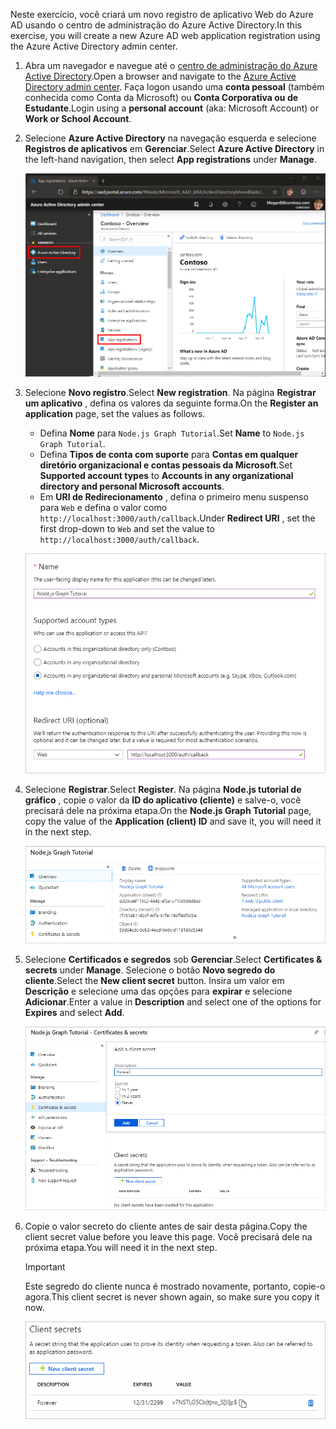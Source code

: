 <!-- markdownlint-disable MD002 MD041 -->

<span data-ttu-id="859c7-101">Neste exercício, você criará um novo registro de aplicativo Web do Azure AD usando o centro de administração do Azure Active Directory.</span><span class="sxs-lookup"><span data-stu-id="859c7-101">In this exercise, you will create a new Azure AD web application registration using the Azure Active Directory admin center.</span></span>

1. <span data-ttu-id="859c7-102">Abra um navegador e navegue até o [centro de administração do Azure Active Directory](https://aad.portal.azure.com).</span><span class="sxs-lookup"><span data-stu-id="859c7-102">Open a browser and navigate to the [Azure Active Directory admin center](https://aad.portal.azure.com).</span></span> <span data-ttu-id="859c7-103">Faça logon usando uma **conta pessoal** (também conhecida como Conta da Microsoft) ou **Conta Corporativa ou de Estudante**.</span><span class="sxs-lookup"><span data-stu-id="859c7-103">Login using a **personal account** (aka: Microsoft Account) or **Work or School Account**.</span></span>

1. <span data-ttu-id="859c7-104">Selecione **Azure Active Directory** na navegação esquerda e selecione **Registros de aplicativos** em **Gerenciar**.</span><span class="sxs-lookup"><span data-stu-id="859c7-104">Select **Azure Active Directory** in the left-hand navigation, then select **App registrations** under **Manage**.</span></span>

    ![<span data-ttu-id="859c7-105">Uma captura de tela dos registros de aplicativo</span><span class="sxs-lookup"><span data-stu-id="859c7-105">A screenshot of the App registrations</span></span> ](./images/aad-portal-app-registrations.png)

1. <span data-ttu-id="859c7-106">Selecione **Novo registro**.</span><span class="sxs-lookup"><span data-stu-id="859c7-106">Select **New registration**.</span></span> <span data-ttu-id="859c7-107">Na página **Registrar um aplicativo** , defina os valores da seguinte forma.</span><span class="sxs-lookup"><span data-stu-id="859c7-107">On the **Register an application** page, set the values as follows.</span></span>

    - <span data-ttu-id="859c7-108">Defina **Nome** para `Node.js Graph Tutorial`.</span><span class="sxs-lookup"><span data-stu-id="859c7-108">Set **Name** to `Node.js Graph Tutorial`.</span></span>
    - <span data-ttu-id="859c7-109">Defina **Tipos de conta com suporte** para **Contas em qualquer diretório organizacional e contas pessoais da Microsoft**.</span><span class="sxs-lookup"><span data-stu-id="859c7-109">Set **Supported account types** to **Accounts in any organizational directory and personal Microsoft accounts**.</span></span>
    - <span data-ttu-id="859c7-110">Em **URI de Redirecionamento** , defina o primeiro menu suspenso para `Web` e defina o valor como `http://localhost:3000/auth/callback`.</span><span class="sxs-lookup"><span data-stu-id="859c7-110">Under **Redirect URI** , set the first drop-down to `Web` and set the value to `http://localhost:3000/auth/callback`.</span></span>

    ![Uma captura de tela da página registrar um aplicativo](./images/aad-register-an-app.png)

1. <span data-ttu-id="859c7-112">Selecione **Registrar**.</span><span class="sxs-lookup"><span data-stu-id="859c7-112">Select **Register**.</span></span> <span data-ttu-id="859c7-113">Na página **Node.js tutorial de gráfico** , copie o valor da **ID do aplicativo (cliente)** e salve-o, você precisará dele na próxima etapa.</span><span class="sxs-lookup"><span data-stu-id="859c7-113">On the **Node.js Graph Tutorial** page, copy the value of the **Application (client) ID** and save it, you will need it in the next step.</span></span>

    ![Uma captura de tela da ID do aplicativo do novo registro de aplicativo](./images/aad-application-id.png)

1. <span data-ttu-id="859c7-115">Selecione **Certificados e segredos** sob **Gerenciar**.</span><span class="sxs-lookup"><span data-stu-id="859c7-115">Select **Certificates & secrets** under **Manage**.</span></span> <span data-ttu-id="859c7-116">Selecione o botão **Novo segredo do cliente**.</span><span class="sxs-lookup"><span data-stu-id="859c7-116">Select the **New client secret** button.</span></span> <span data-ttu-id="859c7-117">Insira um valor em **Descrição** e selecione uma das opções para **expirar** e selecione **Adicionar**.</span><span class="sxs-lookup"><span data-stu-id="859c7-117">Enter a value in **Description** and select one of the options for **Expires** and select **Add**.</span></span>

    ![Uma captura de tela da caixa de diálogo Adicionar um segredo do cliente](./images/aad-new-client-secret.png)

1. <span data-ttu-id="859c7-119">Copie o valor secreto do cliente antes de sair desta página.</span><span class="sxs-lookup"><span data-stu-id="859c7-119">Copy the client secret value before you leave this page.</span></span> <span data-ttu-id="859c7-120">Você precisará dele na próxima etapa.</span><span class="sxs-lookup"><span data-stu-id="859c7-120">You will need it in the next step.</span></span>

    > [!IMPORTANT]
    > <span data-ttu-id="859c7-121">Este segredo do cliente nunca é mostrado novamente, portanto, copie-o agora.</span><span class="sxs-lookup"><span data-stu-id="859c7-121">This client secret is never shown again, so make sure you copy it now.</span></span>

    ![Uma captura de tela do novo segredo do cliente recentemente adicionado](./images/aad-copy-client-secret.png)
